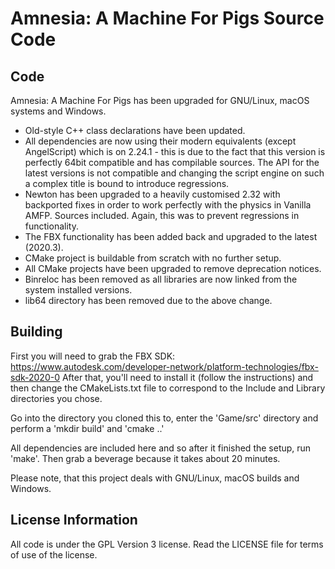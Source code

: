 Amnesia: A Machine For Pigs Source Code
=======================================

Code
----

Amnesia: A Machine For Pigs has been upgraded for GNU/Linux, macOS systems and Windows.

* Old-style C++ class declarations have been updated.
* All dependencies are now using their modern equivalents (except AngelScript) which is on 2.24.1 - this is due to the fact that this version is perfectly 64bit compatible and has compilable sources.  The API for the latest versions is not compatible and changing the script engine on such a complex title is bound to introduce regressions.
* Newton has been upgraded to a heavily customised 2.32 with backported fixes in order to work perfectly with the physics in Vanilla AMFP.  Sources included.  Again, this was to prevent regressions in functionality.
* The FBX functionality has been added back and upgraded to the latest (2020.3).
* CMake project is buildable from scratch with no further setup.
* All CMake projects have been upgraded to remove deprecation notices.
* Binreloc has been removed as all libraries are now linked from the system installed versions.
* lib64 directory has been removed due to the above change.

Building
--------

First you will need to grab the FBX SDK: https://www.autodesk.com/developer-network/platform-technologies/fbx-sdk-2020-0
After that, you'll need to install it (follow the instructions) and then change the CMakeLists.txt file to correspond to the Include and Library directories you chose.

Go into the directory you cloned this to, enter the 'Game/src' directory and perform a 'mkdir build' and 'cmake ..'

All dependencies are included here and so after it finished the setup, run 'make'.  Then grab a beverage because it takes about 20 minutes.

Please note, that this project deals with GNU/Linux, macOS builds and Windows.

License Information
-------------------
All code is under the GPL Version 3 license. Read the LICENSE file for terms of use of the license.
